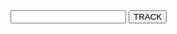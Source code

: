 <!--Tracking number input box.-->
<input type="text" id="YQNum" maxlength="50"/>
<!--The button is used to call script method.-->
<input type="button" value="TRACK" onclick="doTrack()"/>
<!--Container to display the tracking result.-->
<div id="YQContainer"></div>

<!--Script code can be put in the bottom of the page, wait until the page is loaded then execute.-->
<script type="text/javascript" src="//www.17track.net/externalcall.js"></script>
<script type="text/javascript">
function doTrack() {
    var num = document.getElementById("YQNum").value;
    if(num===""){
        alert("Enter your number."); 
        return;
    }
    YQV5.trackSingle({
        //Required, Specify the container ID of the carrier content.
        YQ_ContainerId:"YQContainer",
        //Optional, specify tracking result height, max height 800px, default is 560px.
        YQ_Height:560,
        //Optional, select carrier, default to auto identify.
        YQ_Fc:"0",
        //Optional, specify UI language, default language is automatically detected based on the browser settings.
        YQ_Lang:"en",
        //Required, specify the number needed to be tracked.
        YQ_Num:num
    });
}
</script>
